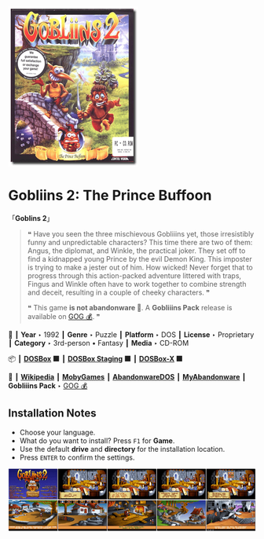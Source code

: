 ![](Thumbnail.png "application-thumbnail")

# Gobliins 2: The Prince Buffoon

「**Goblins 2**」

> ❝ Have you seen the three mischievous Gobliiins yet, those irresistibly funny and unpredictable characters? This time there are two of them: Angus, the diplomat, and Winkle, the practical joker. They set off to find a kidnapped young Prince by the evil Demon King. This imposter is trying to make a jester out of him. How wicked! Never forget that to progress through this action-packed adventure littered with traps, Fingus and Winkle often have to work together to combine strength and deceit, resulting in a couple of cheeky characters. ❞
>
> ❝ This game **is not abandonware 🚫**. A **Gobliiins Pack** release is available on [GOG 💰](https://www.gog.com/en/game/gobliiins_pack). ❞
>

📌 ┃ **Year** ‣ 1992 ┃ **Genre** ‣ Puzzle ┃ **Platform** ‣ DOS ┃ **License** ‣ Proprietary ┃ **Category** ‣ 3rd-person • Fantasy ┃ **Media** ‣ CD-ROM 

📦 ┃ **[DOSBox](https://www.dosbox.com/) 🟩** ┃ **[DOSBox Staging](https://dosbox-staging.github.io/) 🟩** ┃ **[DOSBox-X](https://dosbox-x.com/) 🟩** 

📎 ┃ **[Wikipedia](https://en.wikipedia.org/wiki/Gobliiins#Gobliins_2:_The_Prince_Buffoon_(1992))** ┃ **[MobyGames](https://www.mobygames.com/game/2625/gobliins-2-the-prince-buffoon/)** ┃ **[AbandonwareDOS](https://www.abandonwaredos.com/abandonware-game.php?abandonware=Gobliins+2%3A+The+Prince+Buffoon&gid=2129)** ┃ **[MyAbandonware](https://www.myabandonware.com/game/gobliins-2-the-prince-buffoon-2jc)** ┃ **Gobliiins Pack** ‣ [GOG 💰](https://www.gog.com/en/game/gobliiins_pack) 

## Installation Notes
- Choose your language.
- What do you want to install? Press `F1` for **Game**.
- Use the default **drive** and **directory** for the installation location.
- Press `ENTER` to confirm the settings.

![](Montage.png "Gobliins 2: The Prince Buffoon")

